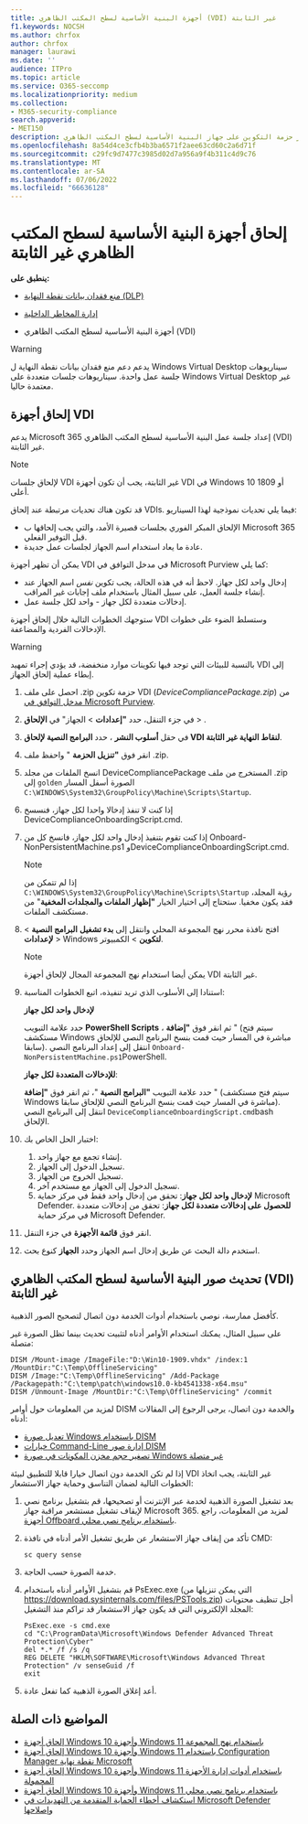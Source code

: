 ```yaml
---
title: أجهزة البنية الأساسية لسطح المكتب الظاهري (VDI) غير الثابتة
f1.keywords: NOCSH
ms.author: chrfox
author: chrfox
manager: laurawi
ms.date: ''
audience: ITPro
ms.topic: article
ms.service: O365-seccomp
ms.localizationpriority: medium
ms.collection:
- M365-security-compliance
search.appverid:
- MET150
description: نشر حزمة التكوين على جهاز البنية الأساسية لسطح المكتب الظاهري (VDI) بحيث يتم إلحاقها بخدمة منع فقدان بيانات نقطة النهاية.
ms.openlocfilehash: 8a54d4ce3cfb4b3ba6571f2aee63cd60c2a6d71f
ms.sourcegitcommit: c29fc9d7477c3985d02d7a956a9f4b311c4d9c76
ms.translationtype: MT
ms.contentlocale: ar-SA
ms.lasthandoff: 07/06/2022
ms.locfileid: "66636128"
---
```

# <a name="onboard-non-persistent-virtual-desktop-infrastructure-devices"></a>إلحاق أجهزة البنية الأساسية لسطح المكتب الظاهري غير الثابتة

**ينطبق على:**

- [منع فقدان بيانات نقطة النهاية (DLP)](./endpoint-dlp-learn-about.md)
- [إدارة المخاطر الداخلية](insider-risk-management.md)

- أجهزة البنية الأساسية لسطح المكتب الظاهري (VDI)

> [!WARNING]
> يدعم دعم منع فقدان بيانات نقطة النهاية ل Windows Virtual Desktop سيناريوهات جلسة عمل واحدة. سيناريوهات جلسات متعددة على Windows Virtual Desktop غير معتمدة حاليا.

## <a name="onboard-vdi-devices"></a>إلحاق أجهزة VDI

يدعم Microsoft 365 إعداد جلسة عمل البنية الأساسية لسطح المكتب الظاهري (VDI) غير الثابتة.

> [!NOTE]
> لإلحاق جلسات VDI غير الثابتة، يجب أن تكون أجهزة VDI في Windows 10 1809 أو أعلى.

قد تكون هناك تحديات مرتبطة عند إلحاق VDIs. فيما يلي تحديات نموذجية لهذا السيناريو:

- الإلحاق المبكر الفوري بجلسات قصيرة الأمد، والتي يجب إلحاقها ب Microsoft 365 قبل التوفير الفعلي.
- عادة ما يعاد استخدام اسم الجهاز لجلسات عمل جديدة.

يمكن أن تظهر أجهزة VDI في مدخل التوافق في Microsoft Purview كما يلي:

- إدخال واحد لكل جهاز.
لاحظ أنه في هذه الحالة، يجب تكوين *نفس* اسم الجهاز عند إنشاء جلسة العمل، على سبيل المثال باستخدام ملف إجابات غير المراقب.
- إدخالات متعددة لكل جهاز - واحد لكل جلسة عمل.

ستوجهك الخطوات التالية خلال إلحاق أجهزة VDI وستسلط الضوء على خطوات الإدخالات الفردية والمضاعفة.

> [!WARNING]
> بالنسبة للبيئات التي توجد فيها تكوينات موارد منخفضة، قد يؤدي إجراء تمهيد VDI إلى إبطاء عملية إلحاق الجهاز.

1. احصل على ملف .zip حزمة تكوين VDI (*DeviceCompliancePackage.zip*) من [مدخل التوافق في Microsoft Purview](https://compliance.microsoft.com).

2. في جزء التنقل، حدد **"إعدادات** >  الجهاز" في **الإلحاق** > .

3. في حقل **أسلوب النشر** ، حدد **البرامج النصية لإلحاق VDI لنقاط النهاية غير الثابتة**.

4. انقر فوق **"تنزيل الحزمة** " واحفظ ملف .zip.

5. انسخ الملفات من مجلد DeviceCompliancePackage المستخرج من ملف .zip إلى `golden` الصورة أسفل المسار `C:\WINDOWS\System32\GroupPolicy\Machine\Scripts\Startup`.

6. إذا كنت لا تنفذ إدخالا واحدا لكل جهاز، فنسسخ DeviceComplianceOnboardingScript.cmd.

7. إذا كنت تقوم بتنفيذ إدخال واحد لكل جهاز، فانسخ كل من Onboard-NonPersistentMachine.ps1 وDeviceComplianceOnboardingScript.cmd.

    > [!NOTE]
    > إذا لم تتمكن من `C:\WINDOWS\System32\GroupPolicy\Machine\Scripts\Startup` رؤية المجلد، فقد يكون مخفيا. ستحتاج إلى اختيار الخيار **"إظهار الملفات والمجلدات المخفية**" من مستكشف الملفات.

8. افتح نافذة محرر نهج المجموعة المحلي وانتقل إلى **بدء تشغيل** **البرامج النصية** > **لإعدادات** >  Windows **لتكوين** >  الكمبيوتر.

   > [!NOTE]
   > يمكن أيضا استخدام نهج المجموعة المجال لإلحاق أجهزة VDI غير الثابتة.

9. استنادا إلى الأسلوب الذي تريد تنفيذه، اتبع الخطوات المناسبة:

   **لإدخال واحد لكل جهاز**

   حدد علامة التبويب **PowerShell Scripts** ، ثم انقر فوق **"إضافة** " (سيتم فتح مستكشف Windows مباشرة في المسار حيث قمت بنسخ البرنامج النصي للإلحاق سابقا). انتقل إلى إعداد البرنامج النصي `Onboard-NonPersistentMachine.ps1`PowerShell.

   **للإدخالات المتعددة لكل جهاز**:

   حدد علامة التبويب **"البرامج النصية** "، ثم انقر فوق **"إضافة** " (سيتم فتح مستكشف Windows مباشرة في المسار حيث قمت بنسخ البرنامج النصي للإلحاق سابقا). انتقل إلى البرنامج النصي `DeviceComplianceOnboardingScript.cmd`bash الإلحاق.

10. اختبار الحل الخاص بك:
    1. إنشاء تجمع مع جهاز واحد.
    1. تسجيل الدخول إلى الجهاز.
    1. تسجيل الخروج من الجهاز.
    1. تسجيل الدخول إلى الجهاز مع مستخدم آخر.
    1. **لإدخال واحد لكل جهاز**: تحقق من إدخال واحد فقط في مركز حماية Microsoft Defender.
       **للحصول على إدخالات متعددة لكل جهاز**: تحقق من إدخالات متعددة في مركز حماية Microsoft Defender.

11. انقر فوق **قائمة الأجهزة** في جزء التنقل.

12. استخدم دالة البحث عن طريق إدخال اسم الجهاز وحدد **الجهاز** كنوع بحث.

## <a name="updating-non-persistent-virtual-desktop-infrastructure-vdi-images"></a>تحديث صور البنية الأساسية لسطح المكتب الظاهري (VDI) غير الثابتة

كأفضل ممارسة، نوصي باستخدام أدوات الخدمة دون اتصال لتصحيح الصور الذهبية.

على سبيل المثال، يمكنك استخدام الأوامر أدناه لتثبيت تحديث بينما تظل الصورة غير متصلة:

```DOS
DISM /Mount-image /ImageFile:"D:\Win10-1909.vhdx" /index:1 /MountDir:"C:\Temp\OfflineServicing"
DISM /Image:"C:\Temp\OfflineServicing" /Add-Package /Packagepath:"C:\temp\patch\windows10.0-kb4541338-x64.msu"
DISM /Unmount-Image /MountDir:"C:\Temp\OfflineServicing" /commit
```

لمزيد من المعلومات حول أوامر DISM والخدمة دون اتصال، يرجى الرجوع إلى المقالات أدناه:

- [تعديل صورة Windows باستخدام DISM](/windows-hardware/manufacture/desktop/mount-and-modify-a-windows-image-using-dism)
- [خيارات Command-Line إدارة صور DISM](/windows-hardware/manufacture/desktop/dism-image-management-command-line-options-s14)
- [تصغير حجم مخزن المكونات في صورة Windows غير متصلة](/windows-hardware/manufacture/desktop/reduce-the-size-of-the-component-store-in-an-offline-windows-image)

إذا لم تكن الخدمة دون اتصال خيارا قابلا للتطبيق لبيئة VDI غير الثابتة، يجب اتخاذ الخطوات التالية لضمان التناسق وحماية جهاز الاستشعار:

1. بعد تشغيل الصورة الذهبية لخدمة عبر الإنترنت أو تصحيحها، قم بتشغيل برنامج نصي لإيقاف تشغيل مستشعر مراقبة جهاز Microsoft 365. لمزيد من المعلومات، راجع [أجهزة Offboard باستخدام برنامج نصي محلي](device-onboarding-script.md#offboard-devices-using-a-local-script).

2. تأكد من إيقاف جهاز الاستشعار عن طريق تشغيل الأمر أدناه في نافذة CMD:

   ```DOS
   sc query sense
   ```

3. خدمة الصورة حسب الحاجة.

4. قم بتشغيل الأوامر أدناه باستخدام PsExec.exe (التي يمكن تنزيلها من https://download.sysinternals.com/files/PSTools.zip) أجل تنظيف محتويات المجلد الإلكتروني التي قد يكون جهاز الاستشعار قد تراكم منذ التشغيل:

    ```DOS
    PsExec.exe -s cmd.exe
    cd "C:\ProgramData\Microsoft\Windows Defender Advanced Threat Protection\Cyber"
    del *.* /f /s /q
    REG DELETE "HKLM\SOFTWARE\Microsoft\Windows Advanced Threat Protection" /v senseGuid /f
    exit
    ```

5. أعد إغلاق الصورة الذهبية كما تفعل عادة.

## <a name="related-topics"></a>المواضيع ذات الصلة

- [إلحاق أجهزة Windows 10 وأجهزة Windows 11 باستخدام نهج المجموعة](device-onboarding-gp.md)
- [إلحاق أجهزة Windows 10 وأجهزة Windows 11 باستخدام Configuration Manager نقطة نهاية Microsoft](device-onboarding-sccm.md)
- [إلحاق أجهزة Windows 10 وأجهزة Windows 11 باستخدام أدوات إدارة الأجهزة المحمولة](device-onboarding-mdm.md)
- [إلحاق أجهزة Windows 10 وأجهزة Windows 11 باستخدام برنامج نصي محلي](device-onboarding-script.md)
- [استكشاف أخطاء الحماية المتقدمة من التهديدات في Microsoft Defender وإصلاحها](/windows/security/threat-protection/microsoft-defender-atp/troubleshoot-onboarding)
